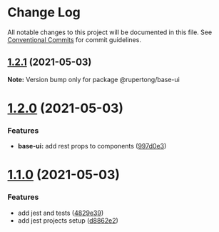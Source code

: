 # Change Log

All notable changes to this project will be documented in this file.
See [Conventional Commits](https://conventionalcommits.org) for commit guidelines.

## [1.2.1](https://github.com/rupert-ong/monorepo-components/compare/@rupertong/base-ui@1.2.0...@rupertong/base-ui@1.2.1) (2021-05-03)

**Note:** Version bump only for package @rupertong/base-ui

# [1.2.0](https://github.com/rupert-ong/monorepo-components/compare/@rupertong/base-ui@1.1.0...@rupertong/base-ui@1.2.0) (2021-05-03)

### Features

- **base-ui:** add rest props to components ([997d0e3](https://github.com/rupert-ong/monorepo-components/commit/997d0e39e18ce0c85dbb2ddf18a1c4800f6a5870))

# [1.1.0](https://github.com/rupert-ong/monorepo-components/compare/@rupertong/base-ui@1.0.1...@rupertong/base-ui@1.1.0) (2021-05-03)

### Features

- add jest and tests ([4829e39](https://github.com/rupert-ong/monorepo-components/commit/4829e393b49825b2ee08b60853434cffce0f5284))
- add jest projects setup ([d8862e2](https://github.com/rupert-ong/monorepo-components/commit/d8862e2a987c27caa76537f7798e3e0abcc69673))
